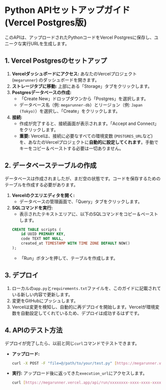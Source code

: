 # Python APIセットアップガイド (Vercel Postgres版)

このAPIは、アップロードされたPythonコードをVercel Postgresに保存し、ユニークな実行URLを生成します。

## 1. Vercel Postgresのセットアップ

1.  **Vercelダッシュボードにアクセス:** あなたのVercelプロジェクト (`megarunner`) のダッシュボードを開きます。
2.  **ストレージタブに移動:** 上部にある「Storage」タブをクリックします。
3.  **Postgresデータベースの作成:**
    * 「Create New」ドロップダウンから「Postgres」を選択します。
    * データベース名（例: `megarunner-db`）とリージョン（例: `Japan (Tokyo)`）を選択し、「Create」をクリックします。
4.  **接続:**
    * 作成が完了すると、接続画面が表示されます。「Accept and Connect」をクリックします。
    * **重要:** Vercelは、接続に必要なすべての環境変数 (`POSTGRES_URL`など) を、あなたのVercelプロジェクトに**自動的に設定してくれます**。手動でキーをコピー＆ペーストする必要は一切ありません。

## 2. データベーステーブルの作成

データベースは作成されましたが、まだ空の状態です。コードを保存するためのテーブルを作成する必要があります。

1.  **Vercelのクエリエディタを開く:**
    * データベースの管理画面で、「Query」タブをクリックします。
2.  **SQLコマンドを実行:**
    * 表示されたテキストエリアに、以下のSQLコマンドをコピー＆ペーストします。
    ```sql
    CREATE TABLE scripts (
        id UUID PRIMARY KEY,
        code TEXT NOT NULL,
        created_at TIMESTAMP WITH TIME ZONE DEFAULT NOW()
    );
    ```
    * 「Run」ボタンを押して、テーブルを作成します。

## 3. デプロイ

1.  ローカルの`app.py`と`requirements.txt`ファイルを、このガイドに記載されている新しい内容で更新します。
2.  変更をGitHubにプッシュします。
3.  Vercelは変更を検知し、自動的に再デプロイを開始します。Vercelが環境変数を自動設定してくれているため、デプロイは成功するはずです。

## 4. APIのテスト方法

デプロイが完了したら、以前と同じ`curl`コマンドでテストできます。

* **アップロード:**
    ```bash
    curl -X POST -F "file=@/path/to/your/test.py" [https://megarunner.vercel.app/api/upload](https://megarunner.vercel.app/api/upload)
    ```

* **実行:**
    アップロード後に返ってきた`execution_url`にアクセスします。
    ```bash
    curl [https://megarunner.vercel.app/api/run/xxxxxxxx-xxxx-xxxx-xxxx-xxxxxxxxxxxx](https://megarunner.vercel.app/api/run/xxxxxxxx-xxxx-xxxx-xxxx-xxxxxxxxxxxx)
    ```